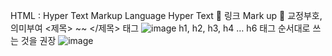 HTML : Hyper Text Markup Language
Hyper Text  링크
Mark up  교정부호, 의미부여 <제목> ~~ </제목> 태그
![image](https://user-images.githubusercontent.com/67617475/158042503-476f06ca-8a9a-47a3-9a1b-855cd04175e4.png)
	h1, h2, h3, h4 … h6
태그 순서대로 쓰는 것을 권장
![image](https://user-images.githubusercontent.com/67617475/158042506-4979e85a-1375-47f6-a2e7-df995d8ffdc8.png)
